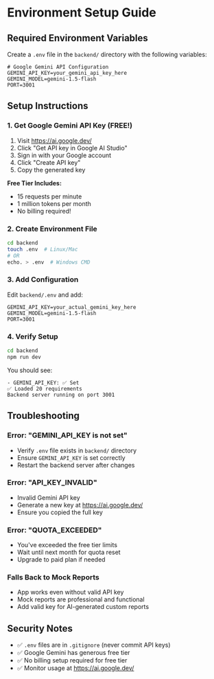 # Environment Setup Guide

## Required Environment Variables

Create a `.env` file in the `backend/` directory with the following variables:

```env
# Google Gemini API Configuration
GEMINI_API_KEY=your_gemini_api_key_here
GEMINI_MODEL=gemini-1.5-flash
PORT=3001
```

## Setup Instructions

### 1. Get Google Gemini API Key (FREE!)
1. Visit https://ai.google.dev/
2. Click "Get API key in Google AI Studio"
3. Sign in with your Google account
4. Click "Create API key"
5. Copy the generated key

**Free Tier Includes:**
- 15 requests per minute
- 1 million tokens per month
- No billing required!

### 2. Create Environment File
```bash
cd backend
touch .env  # Linux/Mac
# OR
echo. > .env  # Windows CMD
```

### 3. Add Configuration
Edit `backend/.env` and add:
```env
GEMINI_API_KEY=your_actual_gemini_key_here
GEMINI_MODEL=gemini-1.5-flash
PORT=3001
```

### 4. Verify Setup
```bash
cd backend
npm run dev
```

You should see:
```
- GEMINI_API_KEY: ✅ Set
✅ Loaded 20 requirements
Backend server running on port 3001
```

## Troubleshooting

### Error: "GEMINI_API_KEY is not set"
- Verify `.env` file exists in `backend/` directory
- Ensure `GEMINI_API_KEY` is set correctly
- Restart the backend server after changes

### Error: "API_KEY_INVALID"
- Invalid Gemini API key
- Generate a new key at https://ai.google.dev/
- Ensure you copied the full key

### Error: "QUOTA_EXCEEDED"
- You've exceeded the free tier limits
- Wait until next month for quota reset
- Upgrade to paid plan if needed

### Falls Back to Mock Reports
- App works even without valid API key
- Mock reports are professional and functional
- Add valid key for AI-generated custom reports

## Security Notes

- ✅ `.env` files are in `.gitignore` (never commit API keys)
- ✅ Google Gemini has generous free tier
- ✅ No billing setup required for free tier
- ✅ Monitor usage at https://ai.google.dev/
